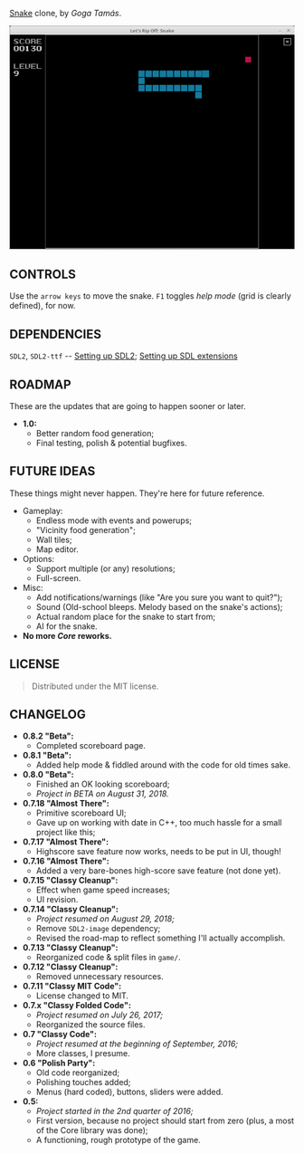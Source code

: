 [Snake](https://en.wikipedia.org/wiki/Snake_(video_game) "Wikipedia article") clone, by _Goga Tamás_.

![gitimage.png](https://raw.githubusercontent.com/tamasgoga/SnakeRipoff/master/res/gitimage.png)

## CONTROLS ##
Use the ```arrow keys``` to move the snake. ```F1``` toggles _help mode_ (grid is clearly defined), for now.

## DEPENDENCIES ##
```SDL2```, ```SDL2-ttf``` -- [Setting up SDL2](http://lazyfoo.net/tutorials/SDL/01_hello_SDL/index.php); [Setting up SDL extensions](http://lazyfoo.net/tutorials/SDL/06_extension_libraries_and_loading_other_image_formats/index.php)

## ROADMAP ##

These are the updates that are going to happen sooner or later.

- **1.0:**
  - Better random food generation;
  - Final testing, polish & potential bugfixes.

## FUTURE IDEAS ##

These things might never happen. They're here for future reference.

- Gameplay:
  - Endless mode with events and powerups;
  - "Vicinity food generation";
  - Wall tiles;
  - Map editor.
- Options:
  - Support multiple (or any) resolutions;
  - Full-screen.
- Misc:
  - Add notifications/warnings (like "Are you sure you want to quit?");
  - Sound (Old-school bleeps. Melody based on the snake's actions);
  - Actual random place for the snake to start from;
  - AI for the snake.
- **No more _Core_ reworks.**

## LICENSE ##
> Distributed under the MIT license.

## CHANGELOG ##
- **0.8.2 "Beta":**
  - Completed scoreboard page.
- **0.8.1 "Beta":**
  - Added help mode & fiddled around with the code for old times sake.
- **0.8.0 "Beta":**
  - Finished an OK looking scoreboard;
  - _Project in BETA on August 31, 2018._
- **0.7.18 "Almost There":**
  - Primitive scoreboard UI;
  - Gave up on working with date in C++, too much hassle for a small project like this;
- **0.7.17 "Almost There":**
  - Highscore save feature now works, needs to be put in UI, though!
- **0.7.16 "Almost There":**
  - Added a very bare-bones high-score save feature (not done yet).
- **0.7.15 "Classy Cleanup":**
  - Effect when game speed increases;
  - UI revision.
- **0.7.14 "Classy Cleanup":**
  - _Project resumed on August 29, 2018;_
  - Remove  ```SDL2-image```  dependency;
  - Revised the road-map to reflect something I'll actually accomplish.
- **0.7.13 "Classy Cleanup":**
  - Reorganized code & split files in ```game/```.
- **0.7.12 "Classy Cleanup":**
  - Removed unnecessary resources.
- **0.7.11 "Classy MIT Code":**
  - License changed to MIT.
- **0.7.x "Classy Folded Code":**
  - _Project resumed on July 26, 2017;_
  - Reorganized the source files.
- **0.7 "Classy Code":**
  - _Project resumed at the beginning of September, 2016;_
  - More classes, I presume.
- **0.6 "Polish Party":**
  - Old code reorganized;
  - Polishing touches added;
  - Menus (hard coded), buttons, sliders were added.
- **0.5:**
  - _Project started in the 2nd quarter of 2016;_
  - First version, because no project should start from zero (plus, a most of the Core library was done);
  - A functioning, rough prototype of the game.
